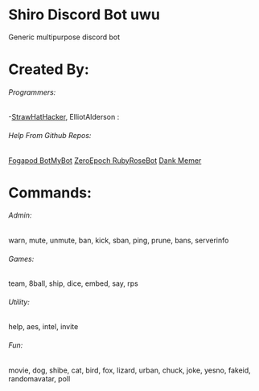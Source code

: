 # Shiro Discord Bot uwu
Generic multipurpose discord bot

# Created By:
###### Programmers:
-[StrawHatHacker](https://github.com/StrawHatHacker), ElliotAlderson :
###### Help From Github Repos:
[Fogapod BotMyBot](https://github.com/Fogapod/BotMyBot)
[ZeroEpoch RubyRoseBot](https://github.com/ZeroEpoch1969/RubyRoseBot)
[Dank Memer](https://github.com/Dank-Memer/Dank-Memer)


# Commands:
###### Admin:
warn, mute, unmute, ban, kick, sban, ping, prune, bans, serverinfo
###### Games:
team, 8ball, ship, dice, embed, say, rps
###### Utility:
help, aes, intel, invite
###### Fun:
movie, dog, shibe, cat, bird, fox, lizard, urban, chuck, joke, yesno, fakeid, randomavatar, poll
